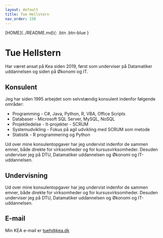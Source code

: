 ```yaml
---
layout: default
title: Tue Hellstern
nav_order: 150
---
```

<span class="fs-1">
[HOME](../README.md){: .btn .btn-blue }
</span>

# Tue Hellstern
Har været ansat på Kea siden 2019, først som underviser på Datamatiker uddannelsen og siden på Økonomi og IT.

## Konsulent
Jeg har siden 1995 arbejdet som selvstændig konsulent indenfor følgende områder:

- Programming - C#, Java, Python, R, VBA, Office Scripts
- Databaser - Microsoft SQL Server, MySQL, NoSQL
- Projektledelse - It-projekter - SCRUM
- Systemudvikling - Fokus på agil udvikling med SCRUM som metode
- Statistik - R programmering og Python

Ud over mine konsulentopgaver har jeg undervist indenfor de sammen emner, både direkte for virksomheder og for kursusvirksomheder. Desuden underviser jeg på DTU, Datamatiker uddannelsen og Økonomi og IT-uddannelsen.

## Undervisning
Ud over mine konsulentopgaver har jeg undervist indenfor de sammen emner, både direkte for virksomheder og for kursusvirksomheder. Desuden underviser jeg på DTU, Datamatiker uddannelsen og Økonomi og IT-uddannelsen.

## E-mail
Min KEA e-mail er <tueh@kea.dk>
